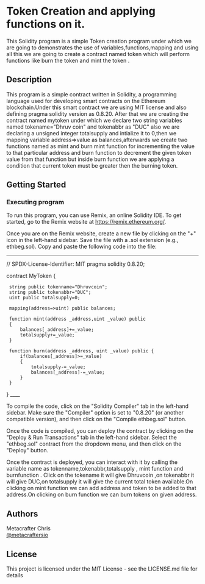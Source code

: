 # Token Creation and applying functions on it.

This Solidity program is a simple Token creation program under which we are going to demonstrates the use  of variables,functions,mapping and using all this we are going to create a contract named token which will perform functions like burn the token and mint the token .

## Description

This program is a simple contract written in Solidity, a programming language used for developing smart contracts on the Ethereum blockchain.Under this smart contract we are using MIT license and also defining pragma solidity version as 0.8.20. After that we are creating the contract named mytoken under which we declare two string variables named tokename="Dhruv coin" and tokenabbr as "DUC" also we are declaring a unsigned integer totalsupply and intialize it to 0,then we mapping variable address=>value as balances,afterwards we create two functions named as mint and burn mint function for incrementing the value to that particular address and burn function to decrement the given token value from that function but inside burn function we are applying a condition that current token must be greater then the burning token.

## Getting Started

### Executing program

To run this program, you can use Remix, an online Solidity IDE. To get started, go to the Remix website at https://remix.ethereum.org/.

Once you are on the Remix website, create a new file by clicking on the "+" icon in the left-hand sidebar. Save the file with a .sol extension (e.g., ethbeg.sol). Copy and paste the following code into the file:

___

// SPDX-License-Identifier: MIT
pragma solidity 0.8.20;

contract MyToken {

     string public tokenname="Dhruvcoin";
     string public tokenabbr="DUC";
     uint public totalsupply=0;
    
     mapping(address=>uint) public balances;

     function mint(address _address,uint _value) public 
     {
         balances[_address]+=_value;
         totalsupply+=_value;
     }
   
     function burn(address _address, uint _value) public {
         if(balances[_address]>=_value)
         {
             totalsupply-=_value;
             balances[_address]-=_value;
         }
     }
}
                                              ____
                                              
To compile the code, click on the "Solidity Compiler" tab in the left-hand sidebar. Make sure the "Compiler" option is set to "0.8.20" (or another compatible version), and then click on the "Compile ethbeg.sol" button.

Once the code is compiled, you can deploy the contract by clicking on the "Deploy & Run Transactions" tab in the left-hand sidebar. Select the "ethbeg.sol" contract from the dropdown menu, and then click on the "Deploy" button.

Once the contract is deployed, you can interact with it by calling the variable name as tokenname,tokenabbr,totalsupply , mint function and burnfunction . Click on the tokename it will give Dhruvcoin ,on tokenabbr it will give DUC,on totalsupply it will give the current total token available.On clicking on mint function we can add address and token to be added to that address.On clicking on burn function we can burn tokens on given address.

## Authors

Metacrafter Chris  
[@metacraftersio](https://twitter.com/metacraftersio)


## License

This project is licensed under the MIT License - see the LICENSE.md file for details

